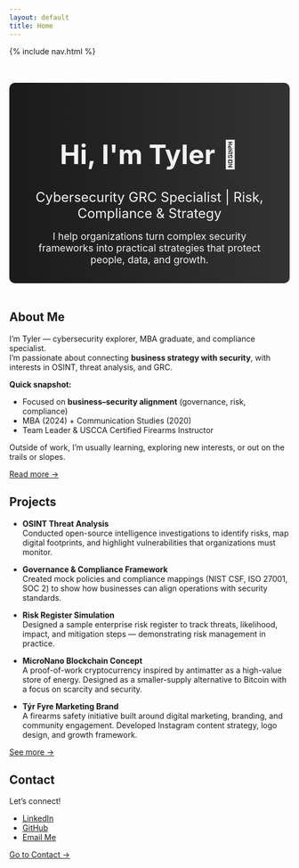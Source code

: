 ```yaml
---
layout: default
title: Home
---
```


{% include nav.html %}

<!-- Hero Section with Gradient Background -->
<div style="text-align:center; margin: 3rem 0; padding: 2rem; background: linear-gradient(to right, #1a1a1a, #333333); color:#f2f2f2; border-radius:10px;">
  <h1 style="font-size:3rem; margin-bottom:0.5rem;">Hi, I'm Tyler 👋</h1>
  <h2 style="font-size:1.5rem; font-weight:normal; margin-bottom:1rem;">Cybersecurity GRC Specialist | Risk, Compliance & Strategy</h2>
  <p style="font-size:1.1rem; max-width:600px; margin:0 auto;">
    I help organizations turn complex security frameworks into practical strategies that protect people, data, and growth.
  </p>
</div>

## About Me  

I’m Tyler — cybersecurity explorer, MBA graduate, and compliance specialist.  
I’m passionate about connecting **business strategy with security**, with interests in OSINT, threat analysis, and GRC.

**Quick snapshot:**     
- Focused on **business–security alignment** (governance, risk, compliance)
- MBA (2024) + Communication Studies (2020)
- Team Leader & USCCA Certified Firearms Instructor

Outside of work, I’m usually learning, exploring new interests, or out on the trails or slopes.  

[Read more →](about.html)

## Projects  

- **OSINT Threat Analysis**  
  Conducted open-source intelligence investigations to identify risks, map digital footprints, and highlight vulnerabilities that organizations must monitor.  

- **Governance & Compliance Framework**  
  Created mock policies and compliance mappings (NIST CSF, ISO 27001, SOC 2) to show how businesses can align operations with security standards.  

- **Risk Register Simulation**  
  Designed a sample enterprise risk register to track threats, likelihood, impact, and mitigation steps — demonstrating risk management in practice.    

- **MicroNano Blockchain Concept**  
  A proof-of-work cryptocurrency inspired by antimatter as a high-value store of energy. Designed as a smaller-supply alternative to Bitcoin with a focus on scarcity and security.  

- **Týr Fyre Marketing Brand**  
  A firearms safety initiative built around digital marketing, branding, and community engagement. Developed Instagram content strategy, logo design, and growth framework.  

[See more →](projects.html)

## Contact
Let’s connect!  
- [LinkedIn](https://www.linkedin.com/in/tylerhoel)  
- [GitHub](https://github.com/tch25-cs)  
- [Email Me](mailto:tylerhoel25@gmail.com?subject=Professional%20Inquiry&body=Hello%20Tyler,%0D%0A%0D%0AI%20came%20across%20your%20portfolio%20and%20wanted%20to%20connect%20regarding%20professional%20opportunities%20or%20collaboration.%0D%0A%0D%0ABest%20regards,%0D%0A[Your%20Name])

[Go to Contact →](contact.html)

